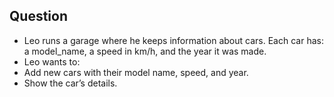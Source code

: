 ## Question
- Leo runs a garage where he keeps information about cars. Each car has: a model_name, a speed in km/h, and the year it was made.
- Leo wants to:
- Add new cars with their model name, speed, and year.
- Show the car’s details.
